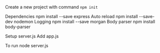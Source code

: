 Create a new project with command
`npm init`

Dependencies
npm install --save express
Auto reload
npm install --save-dev nodemon
Logging
npm install --save morgan
Body parser
npm install body-parser

Setup server.js
Add app.js

To run
node server.js
